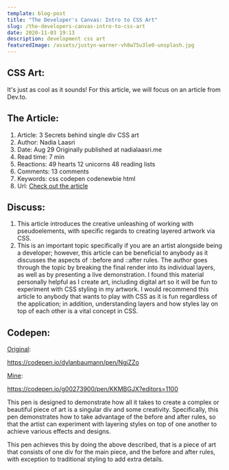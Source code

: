 ```yaml
---
template: blog-post
title: "The Developer's Canvas: Intro to CSS Art"
slug: /the-developers-canvas-intro-to-css-art
date: 2020-11-03 19:13
description: development css art
featuredImage: /assets/justyn-warner-vh8w75u3le0-unsplash.jpg
---
```

## CSS Art:

It's just as cool as it sounds! For this article, we will focus on an article from Dev.to.

## The Article:

1. Article: 3 Secrets behind single div CSS art
2. Author: Nadia Laasri
3. Date: Aug 29 Originally published at nadialaasri.me
4. Read time: 7 min
5. Reactions: 49 hearts 12 unicorns 48 reading lists
6. Comments: 13 comments
7. Keywords: css codepen codenewbie html
8. Url: [Check out the article](https://dev.to/laasrinadiaa/3-secrets-behind-single-div-css-art-1m64) 

## Discuss:

1. This article introduces the creative unleashing of working with pseudoelements, with specific regards to creating layered artwork via CSS. 
2. This is an important topic specifically if you are an artist alongside being a developer; however, this article can be beneficial to anybody as it discusses the aspects of ::before and ::after rules. The author goes through the topic by breaking the final render into its individual layers, as well as by presenting a live demonstration. I found this material personally helpful as I create art, including digital art so it will be fun to experiment with CSS styling in my artwork. I would recommend this article to anybody that wants to play with CSS as it is fun regardless of the application; in addition, understanding layers and how styles lay on top of each other is a vital concept in CSS.

## Codepen:

[Original](https://codepen.io/dylanbaumann/pen/NgjZZo):

https://codepen.io/dylanbaumann/pen/NgjZZo

[Mine](https://codepen.io/g00273900/pen/KKMBGJX?editors=1100):

https://codepen.io/g00273900/pen/KKMBGJX?editors=1100

This pen is designed to demonstrate how all it takes to create a complex or beautiful piece of art is a singular div and some creativity. Specifically, this pen demonstrates how to take advantage of the before and after rules, so that the artist can experiment with layering styles on top of one another to achieve various effects and designs.

This pen achieves this by doing the above described, that is a piece of art that consists of one div for the main piece, and the before and after rules, with exception to traditional styling to add extra details.
